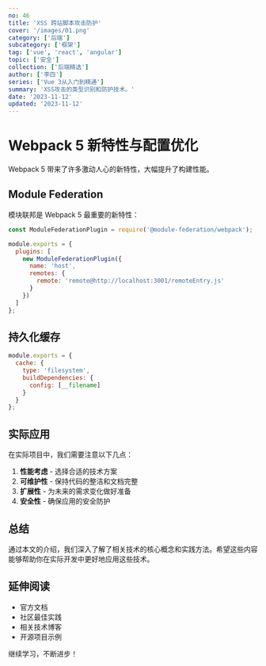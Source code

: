 ```yaml
---
no: 46
title: 'XSS 跨站脚本攻击防护'
cover: '/images/01.png'
category: ['后端']
subcategory: ['框架']
tag: ['vue', 'react', 'angular']
topic: ['安全']
collection: ['后端精选']
author: ['李四']
series: ['Vue 3从入门到精通']
summary: 'XSS攻击的类型识别和防护技术。'
date: '2023-11-12'
updated: '2023-11-12'
---
```


# Webpack 5 新特性与配置优化

Webpack 5 带来了许多激动人心的新特性，大幅提升了构建性能。

## Module Federation

模块联邦是 Webpack 5 最重要的新特性：

```javascript
const ModuleFederationPlugin = require('@module-federation/webpack');

module.exports = {
  plugins: [
    new ModuleFederationPlugin({
      name: 'host',
      remotes: {
        remote: 'remote@http://localhost:3001/remoteEntry.js'
      }
    })
  ]
};
```

## 持久化缓存

```javascript
module.exports = {
  cache: {
    type: 'filesystem',
    buildDependencies: {
      config: [__filename]
    }
  }
};
```

## 实际应用

在实际项目中，我们需要注意以下几点：

1. **性能考虑** - 选择合适的技术方案
2. **可维护性** - 保持代码的整洁和文档完整
3. **扩展性** - 为未来的需求变化做好准备
4. **安全性** - 确保应用的安全防护

## 总结

通过本文的介绍，我们深入了解了相关技术的核心概念和实践方法。希望这些内容能够帮助你在实际开发中更好地应用这些技术。

## 延伸阅读

- 官方文档
- 社区最佳实践
- 相关技术博客
- 开源项目示例

继续学习，不断进步！